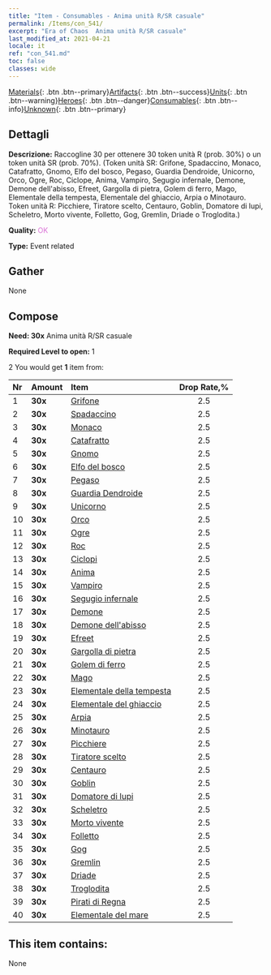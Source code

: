 ```yaml
---
title: "Item - Consumables - Anima unità R/SR casuale"
permalink: /Items/con_541/
excerpt: "Era of Chaos  Anima unità R/SR casuale"
last_modified_at: 2021-04-21
locale: it
ref: "con_541.md"
toc: false
classes: wide
---
```

 [Materials](/it/Items/){: .btn .btn--primary}[Artifacts](/it/Items/Artifacts/){: .btn .btn--success}[Units](/it/Items/Units/){: .btn .btn--warning}[Heroes](/it/Items/Heroes/){: .btn .btn--danger}[Consumables](/it/Items/Consumables/){: .btn .btn--info}[Unknown](/it/Items/Unknown/){: .btn .btn--primary}

## Dettagli
 **Descrizione:** Raccogline 30 per ottenere 30 token unità R (prob. 30%) o un token unità SR (prob. 70%). (Token unità SR: Grifone, Spadaccino, Monaco, Catafratto, Gnomo, Elfo del bosco, Pegaso, Guardia Dendroide, Unicorno, Orco, Ogre, Roc, Ciclope, Anima, Vampiro, Segugio infernale, Demone, Demone dell'abisso, Efreet, Gargolla di pietra, Golem di ferro, Mago, Elementale della tempesta, Elementale del ghiaccio, Arpia o Minotauro. Token unità R: Picchiere, Tiratore scelto, Centauro, Goblin, Domatore di lupi, Scheletro, Morto vivente, Folletto, Gog, Gremlin, Driade o Troglodita.)

 **Quality:** <span style="color: #DA70D6">OK</span>

 **Type:** Event related

## Gather

  None

## Compose

 **Need: 30x** Anima unità R/SR casuale

 **Required Level to open:** 1

 2 You would get **1** item  from:

  | Nr | Amount |     Item    | Drop Rate,% |
  |:---|:-------|:------------|:---------:|
  | 1 |  **30x** | [Grifone](/it/Items/unt_192/) | 2.5 | 
  | 2 |  **30x** | [Spadaccino](/it/Items/unt_193/) | 2.5 | 
  | 3 |  **30x** | [Monaco](/it/Items/unt_194/) | 2.5 | 
  | 4 |  **30x** | [Catafratto](/it/Items/unt_195/) | 2.5 | 
  | 5 |  **30x** | [Gnomo](/it/Items/unt_200/) | 2.5 | 
  | 6 |  **30x** | [Elfo del bosco](/it/Items/unt_201/) | 2.5 | 
  | 7 |  **30x** | [Pegaso](/it/Items/unt_202/) | 2.5 | 
  | 8 |  **30x** | [Guardia Dendroide](/it/Items/unt_203/) | 2.5 | 
  | 9 |  **30x** | [Unicorno](/it/Items/unt_204/) | 2.5 | 
  | 10 |  **30x** | [Orco](/it/Items/unt_219/) | 2.5 | 
  | 11 |  **30x** | [Ogre](/it/Items/unt_220/) | 2.5 | 
  | 12 |  **30x** | [Roc](/it/Items/unt_221/) | 2.5 | 
  | 13 |  **30x** | [Ciclopi](/it/Items/unt_222/) | 2.5 | 
  | 14 |  **30x** | [Anima](/it/Items/unt_210/) | 2.5 | 
  | 15 |  **30x** | [Vampiro](/it/Items/unt_211/) | 2.5 | 
  | 16 |  **30x** | [Segugio infernale](/it/Items/unt_228/) | 2.5 | 
  | 17 |  **30x** | [Demone](/it/Items/unt_229/) | 2.5 | 
  | 18 |  **30x** | [Demone dell'abisso](/it/Items/unt_230/) | 2.5 | 
  | 19 |  **30x** | [Efreet](/it/Items/unt_231/) | 2.5 | 
  | 20 |  **30x** | [Gargolla di pietra](/it/Items/unt_236/) | 2.5 | 
  | 21 |  **30x** | [Golem di ferro](/it/Items/unt_237/) | 2.5 | 
  | 22 |  **30x** | [Mago](/it/Items/unt_238/) | 2.5 | 
  | 23 |  **30x** | [Elementale della tempesta](/it/Items/unt_263/) | 2.5 | 
  | 24 |  **30x** | [Elementale del ghiaccio](/it/Items/unt_264/) | 2.5 | 
  | 25 |  **30x** | [Arpia](/it/Items/unt_245/) | 2.5 | 
  | 26 |  **30x** | [Minotauro](/it/Items/unt_248/) | 2.5 | 
  | 27 |  **30x** | [Picchiere](/it/Items/unt_190/) | 2.5 | 
  | 28 |  **30x** | [Tiratore scelto](/it/Items/unt_191/) | 2.5 | 
  | 29 |  **30x** | [Centauro](/it/Items/unt_199/) | 2.5 | 
  | 30 |  **30x** | [Goblin](/it/Items/unt_217/) | 2.5 | 
  | 31 |  **30x** | [Domatore di lupi](/it/Items/unt_218/) | 2.5 | 
  | 32 |  **30x** | [Scheletro](/it/Items/unt_208/) | 2.5 | 
  | 33 |  **30x** | [Morto vivente](/it/Items/unt_209/) | 2.5 | 
  | 34 |  **30x** | [Folletto](/it/Items/unt_226/) | 2.5 | 
  | 35 |  **30x** | [Gog](/it/Items/unt_227/) | 2.5 | 
  | 36 |  **30x** | [Gremlin](/it/Items/unt_235/) | 2.5 | 
  | 37 |  **30x** | [Driade](/it/Items/unt_262/) | 2.5 | 
  | 38 |  **30x** | [Troglodita](/it/Items/unt_244/) | 2.5 | 
  | 39 |  **30x** | [Pirati di Regna](/it/Items/unt_273/) | 2.5 | 
  | 40 |  **30x** | [Elementale del mare](/it/Items/unt_275/) | 2.5 | 


## This item contains:

  None

